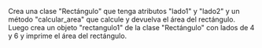 Crea una clase "Rectángulo" que tenga atributos "lado1" y "lado2" y un método "calcular_area" que calcule y devuelva el área del rectángulo. Luego crea un objeto "rectangulo1" de la clase "Rectángulo" con lados de 4 y 6 y imprime el área del rectángulo.